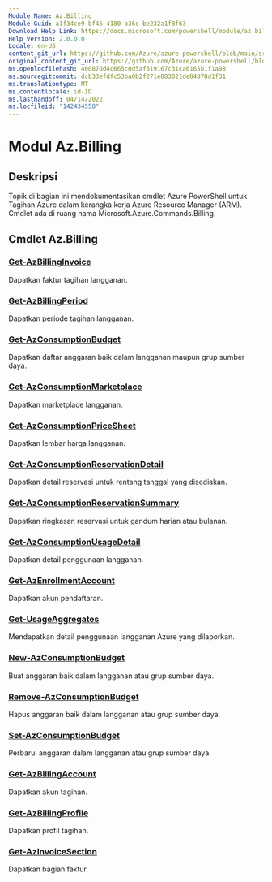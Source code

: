 ```yaml
---
Module Name: Az.Billing
Module Guid: a1f34ce9-bf46-4180-b36c-be232a1f8f63
Download Help Link: https://docs.microsoft.com/powershell/module/az.billing
Help Version: 2.0.0.0
Locale: en-US
content_git_url: https://github.com/Azure/azure-powershell/blob/main/src/Billing/Billing/help/Az.Billing.md
original_content_git_url: https://github.com/Azure/azure-powershell/blob/main/src/Billing/Billing/help/Az.Billing.md
ms.openlocfilehash: 400870d4c665c0d5af519167c31ca6165b1f1a98
ms.sourcegitcommit: dcb33efdfc53ba0b2f271e883021de84878d1f31
ms.translationtype: MT
ms.contentlocale: id-ID
ms.lasthandoff: 04/14/2022
ms.locfileid: "142434558"
---
```

# Modul Az.Billing
## Deskripsi
Topik di bagian ini mendokumentasikan cmdlet Azure PowerShell untuk Tagihan Azure dalam kerangka kerja Azure Resource Manager (ARM). Cmdlet ada di ruang nama Microsoft.Azure.Commands.Billing.

## Cmdlet Az.Billing
### [Get-AzBillingInvoice](Get-AzBillingInvoice.md)
Dapatkan faktur tagihan langganan.

### [Get-AzBillingPeriod](Get-AzBillingPeriod.md)
Dapatkan periode tagihan langganan.

### [Get-AzConsumptionBudget](Get-AzConsumptionBudget.md)
Dapatkan daftar anggaran baik dalam langganan maupun grup sumber daya.

### [Get-AzConsumptionMarketplace](Get-AzConsumptionMarketplace.md)
Dapatkan marketplace langganan.

### [Get-AzConsumptionPriceSheet](Get-AzConsumptionPriceSheet.md)
Dapatkan lembar harga langganan.

### [Get-AzConsumptionReservationDetail](Get-AzConsumptionReservationDetail.md)
Dapatkan detail reservasi untuk rentang tanggal yang disediakan.

### [Get-AzConsumptionReservationSummary](Get-AzConsumptionReservationSummary.md)
Dapatkan ringkasan reservasi untuk gandum harian atau bulanan.

### [Get-AzConsumptionUsageDetail](Get-AzConsumptionUsageDetail.md)
Dapatkan detail penggunaan langganan.

### [Get-AzEnrollmentAccount](Get-AzEnrollmentAccount.md)
Dapatkan akun pendaftaran.

### [Get-UsageAggregates](Get-UsageAggregates.md)
Mendapatkan detail penggunaan langganan Azure yang dilaporkan.

### [New-AzConsumptionBudget](New-AzConsumptionBudget.md)
Buat anggaran baik dalam langganan atau grup sumber daya.

### [Remove-AzConsumptionBudget](Remove-AzConsumptionBudget.md)
Hapus anggaran baik dalam langganan atau grup sumber daya.

### [Set-AzConsumptionBudget](Set-AzConsumptionBudget.md)
Perbarui anggaran dalam langganan atau grup sumber daya.

### [Get-AzBillingAccount](Get-AzBillingAccount.md)
Dapatkan akun tagihan.

### [Get-AzBillingProfile](Get-AzBillingProfile.md)
Dapatkan profil tagihan.

### [Get-AzInvoiceSection](Get-AzInvoiceSection.md)
Dapatkan bagian faktur.

